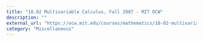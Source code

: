 ```yaml
---
title: "18.02 Multivariable Calculus, Fall 2007 - MIT OCW"
description: ""
external_url: "https://ocw.mit.edu/courses/mathematics/18-02-multivariable-calculus-fall-2007/"
category: "Miscellaneous"
---
```

